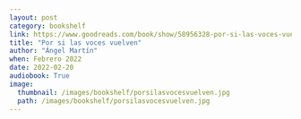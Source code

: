 ```yaml
---
layout: post
category: bookshelf
link: https://www.goodreads.com/book/show/58956328-por-si-las-voces-vuelven
title: "Por si las voces vuelven"
author: "Ángel Martín"
when: Febrero 2022
date: 2022-02-20
audiobook: True
image:
  thumbnail: /images/bookshelf/porsilasvocesvuelven.jpg
  path: /images/bookshelf/porsilasvocesvuelven.jpg
---
```

